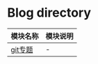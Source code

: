 # Blog directory

| 模块名称                             | 模块说明 |
|----------------------------------|------|
| [git专题](./20221010164826.drawio) | -    |

